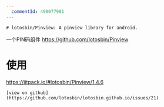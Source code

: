 ```yaml
---
  commentId: 490077981
---
```

    # lotosbin/Pinview: A pinview library for android. 
 一个PIN码组件
https://github.com/lotosbin/Pinview

# 使用
https://jitpack.io/#lotosbin/Pinview/1.4.6
    
    [view on github](https://github.com/lotosbin/lotosbin.github.io/issues/21)
    